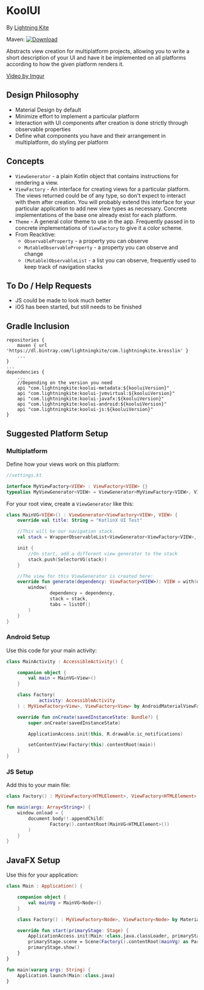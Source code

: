 # KoolUI

By [Lightning Kite](https://lightningkite.com)

Maven: [![Download](https://api.bintray.com/packages/lightningkite/com.lightningkite.krosslin/koolui/images/download.svg) ](https://bintray.com/lightningkite/com.lightningkite.krosslin/koolui/_latestVersion) 

Abstracts view creation for multiplatform projects, allowing you to write a short description of your UI and have it be implemented on all platforms according to how the given platform renders it.

[Video by Imgur](https://i.imgur.com/G0a0yM9.mp4)

## Design Philosophy

- Material Design by default
- Minimize effort to implement a particular platform
- Interaction with UI components after creation is done strictly through observable properties
- Define what components you have and their arrangement in multiplatform, do styling per platform

## Concepts

- `ViewGenerator` - a plain Kotlin object that contains instructions for rendering a view.
- `ViewFactory` - An interface for creating views for a particular platform.  The views returned could be of any type, so don't expect to interact with them after creation.  You will probably extend this interface for your particular application to add new view types as necessary.  Concrete implementations of the base one already exist for each platform.
- `Theme` - A general color theme to use in the app.  Frequently passed in to concrete implementations of `ViewFactory` to give it a color scheme.
- From Reacktive:
    - `ObservableProperty` - a property you can observe
    - `MutableObservableProperty` - a property you can observe and change
    - `(Mutable)ObservableList` - a list you can observe, frequently used to keep track of navigation stacks
    
## To Do / Help Requests

- JS could be made to look much better
- iOS has been started, but still needs to be finished

## Gradle Inclusion

```
repositories {
    maven { url 'https://dl.bintray.com/lightningkite/com.lightningkite.krosslin' }
    ...
}
...
dependencies {
    ...
    //Depending on the version you need
    api "com.lightningkite:koolui-metadata:${kooluiVersion}"
    api "com.lightningkite:koolui-jvmvirtual:${kooluiVersion}"
    api "com.lightningkite:koolui-javafx:${kooluiVersion}"
    api "com.lightningkite:koolui-android:${kooluiVersion}"
    api "com.lightningkite:koolui-js:${kooluiVersion}"
}
```

## Suggested Platform Setup

### Multiplatform

Define how your views work on this platform:

```kotlin
//settings.kt

interface MyViewFactory<VIEW> : ViewFactory<VIEW> {}
typealias MyViewGenerator<VIEW> = ViewGenerator<MyViewFactory<VIEW>, VIEW>

```

For your root view, create a `ViewGenerator` like this:

```kotlin
class MainVG<VIEW>() : ViewGenerator<ViewFactory<VIEW>, VIEW> {
    override val title: String = "KotlinX UI Test"

    //This will be our navigation stack.
    val stack = WrapperObservableList<ViewGenerator<ViewFactory<VIEW>, VIEW>>()

    init {
        //On start, add a different view generator to the stack
        stack.push(SelectorVG(stack))
    }

    //The view for this ViewGenerator is created here:
    override fun generate(dependency: ViewFactory<VIEW>): VIEW = with(dependency) {
        window(
                dependency = dependency,
                stack = stack,
                tabs = listOf()
        )
    }
}
```

### Android Setup

Use this code for your main activity:

```kotlin
class MainActivity : AccessibleActivity() {

    companion object {
        val main = MainVG<View>()
    }

    class Factory(
            activity: AccessibleActivity
    ) : MyViewFactory<View>, ViewFactory<View> by AndroidMaterialViewFactory(activity, Theme.dark()) {}

    override fun onCreate(savedInstanceState: Bundle?) {
        super.onCreate(savedInstanceState)

        ApplicationAccess.init(this, R.drawable.ic_notifications)

        setContentView(Factory(this).contentRoot(main))
    }
}
```

### JS Setup

Add this to your main file:

```kotlin
class Factory() : MyViewFactory<HTMLElement>, ViewFactory<HTMLElement> by HtmlViewFactory(Theme.dark()) {}

fun main(args: Array<String>) {
    window.onload = {
        document.body!!.appendChild(
                Factory().contentRoot(MainVG<HTMLElement>())
        )
    }
}

```

## JavaFX Setup

Use this for your application:

```kotlin
class Main : Application() {

    companion object {
        val mainVg = MainVG<Node>()
    }

    class Factory() : MyViewFactory<Node>, ViewFactory<Node> by MaterialJavaFxViewFactory(Theme.dark(), scale = 1.0) {}

    override fun start(primaryStage: Stage) {
        ApplicationAccess.init(Main::class.java.classLoader, primaryStage)
        primaryStage.scene = Scene(Factory().contentRoot(mainVg) as Parent)
        primaryStage.show()
    }
}

fun main(vararg args: String) {
    Application.launch(Main::class.java)
}

```